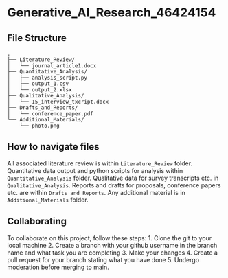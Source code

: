 # Generative_AI_Research_46424154
## File Structure
```
.
├── Literature_Review/
│   └── journal_article1.docx
├── Quantitative_Analysis/
│   ├── analysis_script.py
│   ├── output_1.csv
│   └── output_2.xlsx
├── Qualitative_Analysis/
│   └── 15_interview_txcript.docx
├── Drafts_and_Reports/
│   └── conference_paper.pdf
└── Additional_Materials/
    └── photo.png
```

## How to navigate files
All associated literature review is within `Literature_Review` folder. Quantitative data output and python scripts for analysis within `Quantitative_Analysis` folder. Qualitative data for survey transcripts etc. in `Qualitative_Analysis`. Reports and drafts for proposals, conference papers etc. are within `Drafts and Reports`. Any additional material is in `Additional_Materials` folder.

## Collaborating
To collaborate on this project, follow these steps:
    1. Clone the git to your local machine
    2. Create a branch with your github username in the branch name and what task you are completing
    3. Make your changes
    4. Create a pull request for your branch stating what you have done
    5. Undergo moderation before merging to main.


